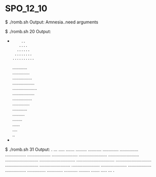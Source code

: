 # SPO_12_10
$ ./romb.sh
Output:
Amnesia..need arguments

$ ./romb.sh 20
Output:
*         ..   
         ....  
        ......  
       ........  
      ..........  
     ............  
    ..............  
   ................  
  ..................  
 ....................  
  ..................  
   ................  
    ..............  
     ............  
      ..........  
       ........  
        ......  
         ....  
          ..  
*
$ ./romb.sh 31
Output:
               .
              ...
             .....
            .......
           .........
          ...........
         .............
        ...............
       .................
      ...................
     .....................
    .......................
   .........................
  ...........................
 .............................
...............................
 .............................
  ...........................
   .........................
    .......................
     .....................
      ...................
       .................
        ...............
         .............
          ...........
           .........
            .......
             .....
              ...
               .

